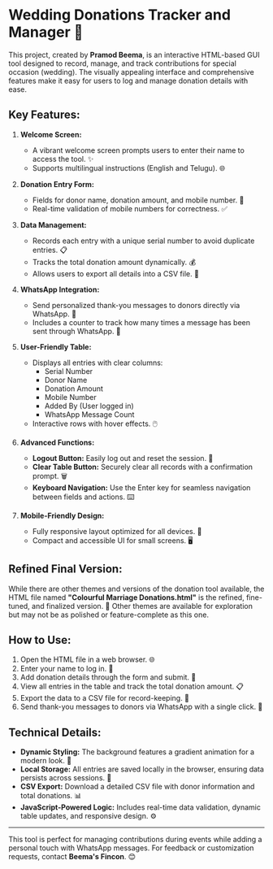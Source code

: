 # Wedding Donations Tracker and Manager 🎉

This project, created by **Pramod Beema**, is an interactive HTML-based GUI tool designed to record, manage, and track contributions for special occasion (wedding). The visually appealing interface and comprehensive features make it easy for users to log and manage donation details with ease.  

## **Key Features**:

1. **Welcome Screen:**  
   - A vibrant welcome screen prompts users to enter their name to access the tool. ✨  
   - Supports multilingual instructions (English and Telugu). 🌐  

2. **Donation Entry Form:**  
   - Fields for donor name, donation amount, and mobile number. 📝  
   - Real-time validation of mobile numbers for correctness. ✅  

3. **Data Management:**  
   - Records each entry with a unique serial number to avoid duplicate entries. 📋  
   - Tracks the total donation amount dynamically. 💰  
   - Allows users to export all details into a CSV file. 📂  

4. **WhatsApp Integration:**  
   - Send personalized thank-you messages to donors directly via WhatsApp. 💬  
   - Includes a counter to track how many times a message has been sent through WhatsApp. 🔢  

5. **User-Friendly Table:**  
   - Displays all entries with clear columns:  
     - Serial Number  
     - Donor Name  
     - Donation Amount  
     - Mobile Number  
     - Added By (User logged in)  
     - WhatsApp Message Count  
   - Interactive rows with hover effects. 🖱️  

6. **Advanced Functions:**  
   - **Logout Button:** Easily log out and reset the session. 🚪  
   - **Clear Table Button:** Securely clear all records with a confirmation prompt. 🗑️  
   - **Keyboard Navigation:** Use the Enter key for seamless navigation between fields and actions. ⌨️  

7. **Mobile-Friendly Design:**  
   - Fully responsive layout optimized for all devices. 📱  
   - Compact and accessible UI for small screens. 🖥️  

## **Refined Final Version**:

While there are other themes and versions of the donation tool available, the HTML file named **"Colourful Marriage Donations.html"** is the refined, fine-tuned, and finalized version. 🎯
Other themes are available for exploration but may not be as polished or feature-complete as this one.

## **How to Use**:

1. Open the HTML file in a web browser. 🌐  
2. Enter your name to log in. 🔑  
3. Add donation details through the form and submit. 📝  
4. View all entries in the table and track the total donation amount. 📋  
5. Export the data to a CSV file for record-keeping. 📂  
6. Send thank-you messages to donors via WhatsApp with a single click. 💬  

## **Technical Details**:

- **Dynamic Styling:** The background features a gradient animation for a modern look. 🎨  
- **Local Storage:** All entries are saved locally in the browser, ensuring data persists across sessions. 💾  
- **CSV Export:** Download a detailed CSV file with donor information and total donations. 📊  
- **JavaScript-Powered Logic:** Includes real-time data validation, dynamic table updates, and responsive design. ⚙️  

---

This tool is perfect for managing contributions during events while adding a personal touch with WhatsApp messages. For feedback or customization requests, contact **Beema's Fincon**. 😊
